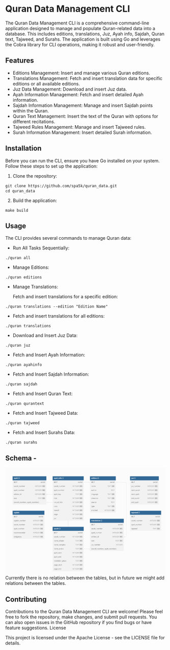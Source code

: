 # Quran Data Management CLI

The Quran Data Management CLI is a comprehensive command-line application designed to manage and populate Quran-related data into a database. This includes editions, translations, Juz, Ayah info, Sajdah, Quran text, Tajweed, and Surahs. The application is built using Go and leverages the Cobra library for CLI operations, making it robust and user-friendly.

## Features

- Editions Management: Insert and manage various Quran editions.
- Translations Management: Fetch and insert translation data for specific editions or all available editions.
- Juz Data Management: Download and insert Juz data.
- Ayah Information Management: Fetch and insert detailed Ayah information.
- Sajdah Information Management: Manage and insert Sajdah points within the Quran.
- Quran Text Management: Insert the text of the Quran with options for different recitations.
- Tajweed Rules Management: Manage and insert Tajweed rules.
- Surah Information Management: Insert detailed Surah information.

## Installation

Before you can run the CLI, ensure you have Go installed on your system. Follow these steps to set up the application:

1. Clone the repository:

```
git clone https://github.com/spa5k/quran_data.git
cd quran_data
```

2. Build the application:

```
make build
```

## Usage

The CLI provides several commands to manage Quran data:

- Run All Tasks Sequentially:
```
./quran all
```
- Manage Editions:
```
./quran editions
```
- Manage Translations:
    
    Fetch and insert translations for a specific edition:
```
./quran translations --edition "Edition Name"
```
- Fetch and insert translations for all editions:
```
./quran translations
```
- Download and Insert Juz Data:
```
./quran juz
```
- Fetch and Insert Ayah Information:
```
./quran ayahinfo
```
- Fetch and Insert Sajdah Information:
```
./quran sajdah
```
- Fetch and Insert Quran Text:
```
./quran qurantext
```
- Fetch and Insert Tajweed Data:
```
./quran tajweed
```
- Fetch and Insert Surahs Data:
```
./quran surahs
```

## Schema -

![Schema](./image.png)
Currently there is no relation between the tables, but in future we might add relations between the tables.

## Contributing

Contributions to the Quran Data Management CLI are welcome! Please feel free to fork the repository, make changes, and submit pull requests. You can also open issues in the GitHub repository if you find bugs or have feature suggestions.
License

This project is licensed under the Apache License - see the LICENSE file for details.

